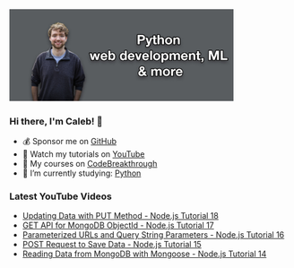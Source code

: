 <img src="github-cover-photo-my-face.jpg" width="400px" />

### Hi there, I'm Caleb! 🍛

- 💰 Sponsor me on [GitHub](https://github.com/sponsors/CalebCurry)
- 🎥 Watch my tutorials on [YouTube](https://www.youtube.com/calebthevideomaker2)
- 📗 My courses on [CodeBreakthrough](https://www.codebreakthrough.com)
- 🤔 I’m currently studying: [Python](https://www.youtube.com/watch?v=s3IvdkCq2_c&t=4254s)

### Latest YouTube Videos
<!-- YOUTUBE:START -->
- [Updating Data with PUT Method - Node.js Tutorial 18](https://www.youtube.com/watch?v=E5axe3ea2vU)
- [GET API for MongoDB ObjectId - Node.js Tutorial 17](https://www.youtube.com/watch?v=78-ZZ6gY5Oo)
- [Parameterized URLs and Query String Parameters - Node.js Tutorial 16](https://www.youtube.com/watch?v=uz10jlwVMNM)
- [POST Request to Save Data - Node.js Tutorial 15](https://www.youtube.com/watch?v=4qTAPKhTItU)
- [Reading Data from MongoDB with Mongoose - Node.js Tutorial 14](https://www.youtube.com/watch?v=9YxgKmO-Rlw)
<!-- YOUTUBE:END -->

